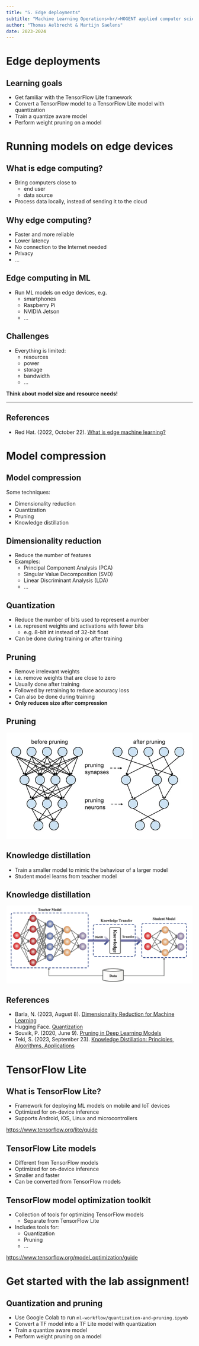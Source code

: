 ```yaml
---
title: "5. Edge deployments"
subtitle: "Machine Learning Operations<br/>HOGENT applied computer science"
author: "Thomas Aelbrecht & Martijn Saelens"
date: 2023-2024
---
```


# Edge deployments

## Learning goals

- Get familiar with the TensorFlow Lite framework
- Convert a TensorFlow model to a TensorFlow Lite model with quantization
- Train a quantize aware model
- Perform weight pruning on a model

# Running models on edge devices

## What is edge computing?

- Bring computers close to
  - end user
  - data source
- Process data locally, instead of sending it to the cloud

## Why edge computing?

- Faster and more reliable
- Lower latency
- No connection to the Internet needed
- Privacy
- ...

## Edge computing in ML

- Run ML models on edge devices, e.g.
  - smartphones
  - Raspberry Pi
  - NVIDIA Jetson
  - ...

## Challenges

- Everything is limited:
  - resources
  - power
  - storage
  - bandwidth
  - ...

**Think about model size and resource needs!**

---

## References

- Red Hat. (2022, October 22). [What is edge machine learning?](https://www.redhat.com/en/topics/edge-computing/what-is-edge-machine-learning)

# Model compression

## Model compression

Some techniques:

- Dimensionality reduction
- Quantization
- Pruning
- Knowledge distillation

## Dimensionality reduction

- Reduce the number of features
- Examples:
  - Principal Component Analysis (PCA)
  - Singular Value Decomposition (SVD)
  - Linear Discriminant Analysis (LDA)
  - ...

## Quantization

- Reduce the number of bits used to represent a number
- i.e. represent weights and activations with fewer bits
  - e.g. 8-bit int instead of 32-bit float
- Can be done during training or after training

## Pruning

- Remove irrelevant weights
- i.e. remove weights that are close to zero
- Usually done after training
- Followed by retraining to reduce accuracy loss
- Can also be done during training
- **Only reduces size after compression**

## Pruning

![Pruning (Souvik, 2020)](./assets/05-edge-deployments/pruning.webp)

## Knowledge distillation

- Train a smaller model to mimic the behaviour of a larger model
- Student model learns from teacher model

## Knowledge distillation

![Knowledge distillation (Teki, 2023)](./assets/05-edge-deployments/knowledge-distillation.webp)

## References

- Barla, N. (2023, August 8). [Dimensionality Reduction for Machine Learning](https://neptune.ai/blog/dimensionality-reduction)
- Hugging Face. [Quantization](https://huggingface.co/docs/optimum/concept_guides/quantization)
- Souvik, P. (2020, June 9). [Pruning in Deep Learning Models](https://medium.com/@souvik.paul01/pruning-in-deep-learning-models-1067a19acd89)
- Teki, S. (2023, September 23). [Knowledge Distillation: Principles, Algorithms, Applications](https://neptune.ai/blog/knowledge-distillation)

# TensorFlow Lite

## What is TensorFlow Lite?

- Framework for deploying ML models on mobile and IoT devices
- Optimized for on-device inference
- Supports Android, iOS, Linux and microcontrollers

<https://www.tensorflow.org/lite/guide>

## TensorFlow Lite models

- Different from TensorFlow models
- Optimized for on-device inference
- Smaller and faster
- Can be converted from TensorFlow models

## TensorFlow model optimization toolkit

- Collection of tools for optimizing TensorFlow models
  - Separate from TensorFlow Lite
- Includes tools for:
  - Quantization
  - Pruning
  - ...

<https://www.tensorflow.org/model_optimization/guide>

# Get started with the lab assignment!

## Quantization and pruning

- Use Google Colab to run `ml-workflow/quantization-and-pruning.ipynb`
- Convert a TF model into a TF Lite model with quantization
- Train a quantize aware model
- Perform weight pruning on a model
